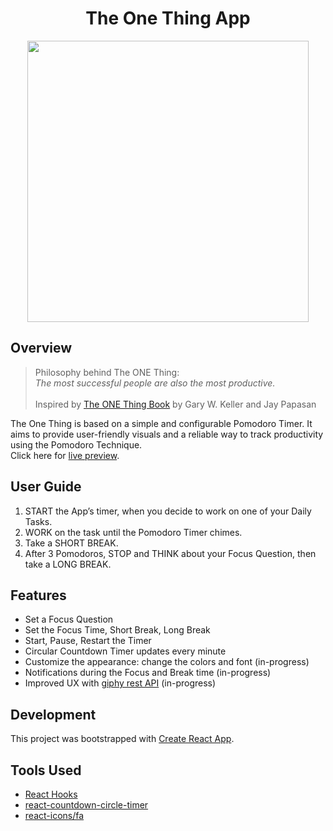 # <h1 align="center">The One Thing App</h1>

[<p align="center"><img src="https://user-images.githubusercontent.com/78912800/154871556-18b4b72c-5a89-4127-aefd-4514c547615c.jpg" width="450"/></p>](https://karolinabodis.github.io/the-one-thing-app/)

## Overview

> Philosophy behind The ONE Thing:
> <br /> _The most successful people are also the most productive._ <br /><br />
> Inspired by [The ONE Thing Book](https://www.amazon.com/ONE-Thing-Surprisingly-Extraordinary-Results/dp/1885167776) by Gary W. Keller and Jay Papasan

The One Thing is based on a simple and configurable Pomodoro Timer. It aims to provide user-friendly visuals and a reliable way to track productivity using the Pomodoro Technique. <br />
Click here for [live preview](https://karolinabodis.github.io/the-one-thing-app/).

## User Guide

1. START the App’s timer, when you decide to work on one of your Daily Tasks.
2. WORK on the task until the Pomodoro Timer chimes.
3. Take a SHORT BREAK.
4. After 3 Pomodoros, STOP and THINK about your Focus Question, then take a LONG BREAK.

## Features

- Set a Focus Question
- Set the Focus Time, Short Break, Long Break
- Start, Pause, Restart the Timer
- Circular Countdown Timer updates every minute
- Customize the appearance: change the colors and font (in-progress)
- Notifications during the Focus and Break time (in-progress)
- Improved UX with [giphy rest API](https://developers.giphy.com/docs/api) (in-progress)

## Development

This project was bootstrapped with [Create React App](https://github.com/facebook/create-react-app).

## Tools Used

- [React Hooks](https://reactjs.org/docs/hooks-intro.html)
- [react-countdown-circle-timer](https://www.npmjs.com/package/react-native-countdown-circle-timer)
- [react-icons/fa](https://react-icons.github.io/react-icons/icons?name=fa)

